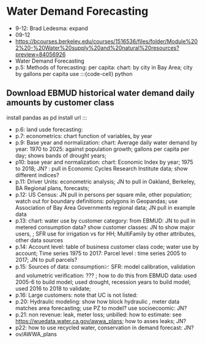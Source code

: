 # Water Demand Forecasting
- 9-12: Brad Ledesma: expand
- 09-12
- https://bcourses.berkeley.edu/courses/1516536/files/folder/Module%202%20-%20Water%20supply%20and%20natural%20resources?preview=84056926
- Water Demand Forecasting
- p.5: Methods of forecasting: per capita: chart: by city in Bay Area; city by gallons per capita use
:::{code-cell} python
## Download EBMUD historical water demand daily amounts by customer class
install pandas as pd
install url
:::
- p.6: land usde forecasting: 
- p.7: econometrics: chart function of variables, by year
- p.9: Base year and normalization: chart: Average daily water demand by year: 1970 to 2025: against population growth; gallons per capita per day; shows bands of drought years; 
- p10: base year and normalization: chart: Economic Index by year; 1975 to 2018; JN? : pull in Economic Cycles Research Institute data; show different indices?
- p.11: Driver Units: econometric analysis; JN  to pull in Oakland, Berkeley, BA Regional plans, forecasts; 
- p.12: US Census: JN pull in persons per square mile, other population; watch out for boundary definitions: polygons in Geopandas; use Association of Bay Area Governments regional data; JN pull in example data
- p.13: chart: water use by customer category: from EBMUD: JN to pull in metered consumption data? show customer classes: JN to show major users, ; SFR use for irrigation vs for HH; MultiFamily by other attributes, other data sources
- p.14: Account level:  table of business customer class code; water use by account; Time series 1975 to 2017: Parcel level : time series 2005 to 2017; JN to pull parcels?
- p.15: Sources of data: consumption:chart: SFR: model calibration, validation and volumetric verification: ??? ; how to do this from EBMUD data: used 2005-6 to build model; used drought, recession years to build model; used 2016 to 2018 to validate;
- p.16: Large customers: note that UC is not listed: 
- p.20: Hydraulic modeling: show how block hydraulic , meter data matches area forecasting; use PZ to model? use socioecoomic: JN? 
- p.21: non revenue: leak, meter loss; unbilled: how to estimate: see https://wuedata.water.ca.gov/awwa_plans;   how to asses leaks; JN? 
- p22: how to use recycled water, conservation in demand forecast: JN?
- ov/AWWA_plans